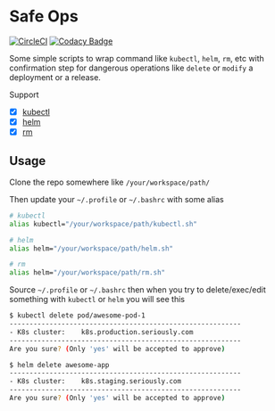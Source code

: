 # Safe Ops

[![CircleCI](https://circleci.com/gh/ralavay/safe-ops.svg?style=svg)](https://circleci.com/gh/ralavay/safe-ops)
[![Codacy Badge](https://api.codacy.com/project/badge/Grade/67934c32a15a4bc79afb40d0584fcc5e)](https://app.codacy.com/app/ralavay/safe-ops)

Some simple scripts to wrap command like `kubectl`, `helm`, `rm`, etc with confirmation step for dangerous operations like `delete` or `modify` a deployment or a release.

Support

- [x] [kubectl](https://github.com/kubernetes/kubectl)
- [x] [helm](https://github.com/helm/helm)
- [x] [rm](https://github.com/coreutils/coreutils/blob/master/src/rm.c)

## Usage

Clone the repo somewhere like `/your/workspace/path/`

Then update your `~/.profile` or `~/.bashrc` with some alias

```bash
# kubectl
alias kubectl="/your/workspace/path/kubectl.sh"

# helm
alias helm="/your/workspace/path/helm.sh"

# rm
alias helm="/your/workspace/path/rm.sh"
```

Source `~/.profile` or `~/.bashrc` then when you try to delete/exec/edit something with `kubectl` or `helm` you will see this

```bash
$ kubectl delete pod/awesome-pod-1
----------------------------------------------------------
- K8s cluster:    k8s.production.seriously.com
----------------------------------------------------------
Are you sure? (Only 'yes' will be accepted to approve)
```

```bash
$ helm delete awesome-app
----------------------------------------------------------
- K8s cluster:    k8s.staging.seriously.com
----------------------------------------------------------
Are you sure? (Only 'yes' will be accepted to approve)
```
